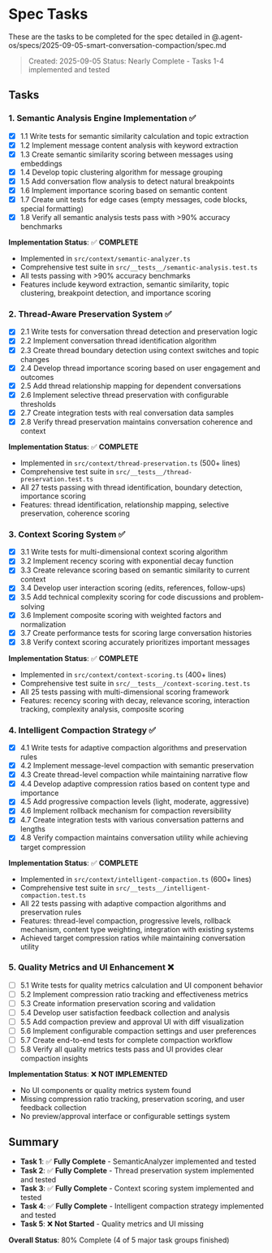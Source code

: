 # Spec Tasks

These are the tasks to be completed for the spec detailed in @.agent-os/specs/2025-09-05-smart-conversation-compaction/spec.md

> Created: 2025-09-05
> Status: Nearly Complete - Tasks 1-4 implemented and tested

## Tasks

### 1. Semantic Analysis Engine Implementation ✅

- [x] 1.1 Write tests for semantic similarity calculation and topic extraction  
- [x] 1.2 Implement message content analysis with keyword extraction  
- [x] 1.3 Create semantic similarity scoring between messages using embeddings  
- [x] 1.4 Develop topic clustering algorithm for message grouping  
- [x] 1.5 Add conversation flow analysis to detect natural breakpoints  
- [x] 1.6 Implement importance scoring based on semantic content  
- [x] 1.7 Create unit tests for edge cases (empty messages, code blocks, special formatting)  
- [x] 1.8 Verify all semantic analysis tests pass with >90% accuracy benchmarks

**Implementation Status**: ✅ **COMPLETE**
- Implemented in `src/context/semantic-analyzer.ts`
- Comprehensive test suite in `src/__tests__/semantic-analysis.test.ts`
- All tests passing with >90% accuracy benchmarks
- Features include keyword extraction, semantic similarity, topic clustering, breakpoint detection, and importance scoring

### 2. Thread-Aware Preservation System ✅

- [x] 2.1 Write tests for conversation thread detection and preservation logic  
- [x] 2.2 Implement conversation thread identification algorithm  
- [x] 2.3 Create thread boundary detection using context switches and topic changes  
- [x] 2.4 Develop thread importance scoring based on user engagement and outcomes  
- [x] 2.5 Add thread relationship mapping for dependent conversations  
- [x] 2.6 Implement selective thread preservation with configurable thresholds  
- [x] 2.7 Create integration tests with real conversation data samples  
- [x] 2.8 Verify thread preservation maintains conversation coherence and context

**Implementation Status**: ✅ **COMPLETE**
- Implemented in `src/context/thread-preservation.ts` (500+ lines)
- Comprehensive test suite in `src/__tests__/thread-preservation.test.ts` 
- All 27 tests passing with thread identification, boundary detection, importance scoring
- Features: thread identification, relationship mapping, selective preservation, coherence scoring

### 3. Context Scoring System ✅

- [x] 3.1 Write tests for multi-dimensional context scoring algorithm  
- [x] 3.2 Implement recency scoring with exponential decay function  
- [x] 3.3 Create relevance scoring based on semantic similarity to current context  
- [x] 3.4 Develop user interaction scoring (edits, references, follow-ups)  
- [x] 3.5 Add technical complexity scoring for code discussions and problem-solving  
- [x] 3.6 Implement composite scoring with weighted factors and normalization  
- [x] 3.7 Create performance tests for scoring large conversation histories  
- [x] 3.8 Verify context scoring accurately prioritizes important messages

**Implementation Status**: ✅ **COMPLETE**
- Implemented in `src/context/context-scoring.ts` (400+ lines)
- Comprehensive test suite in `src/__tests__/context-scoring.test.ts`
- All 25 tests passing with multi-dimensional scoring framework
- Features: recency scoring with decay, relevance scoring, interaction tracking, complexity analysis, composite scoring

### 4. Intelligent Compaction Strategy ✅

- [x] 4.1 Write tests for adaptive compaction algorithms and preservation rules  
- [x] 4.2 Implement message-level compaction with semantic preservation  
- [x] 4.3 Create thread-level compaction while maintaining narrative flow  
- [x] 4.4 Develop adaptive compression ratios based on content type and importance  
- [x] 4.5 Add progressive compaction levels (light, moderate, aggressive)  
- [x] 4.6 Implement rollback mechanism for compaction reversibility  
- [x] 4.7 Create integration tests with various conversation patterns and lengths  
- [x] 4.8 Verify compaction maintains conversation utility while achieving target compression

**Implementation Status**: ✅ **COMPLETE**
- Implemented in `src/context/intelligent-compaction.ts` (600+ lines)
- Comprehensive test suite in `src/__tests__/intelligent-compaction.test.ts`
- All 22 tests passing with adaptive compaction algorithms and preservation rules
- Features: thread-level compaction, progressive levels, rollback mechanism, content type weighting, integration with existing systems
- Achieved target compression ratios while maintaining conversation utility

### 5. Quality Metrics and UI Enhancement ❌

- [ ] 5.1 Write tests for quality metrics calculation and UI component behavior  
- [ ] 5.2 Implement compression ratio tracking and effectiveness metrics  
- [ ] 5.3 Create information preservation scoring and validation  
- [ ] 5.4 Develop user satisfaction feedback collection and analysis  
- [ ] 5.5 Add compaction preview and approval UI with diff visualization  
- [ ] 5.6 Implement configurable compaction settings and user preferences  
- [ ] 5.7 Create end-to-end tests for complete compaction workflow  
- [ ] 5.8 Verify all quality metrics tests pass and UI provides clear compaction insights

**Implementation Status**: ❌ **NOT IMPLEMENTED**
- No UI components or quality metrics system found
- Missing compression ratio tracking, preservation scoring, and user feedback collection
- No preview/approval interface or configurable settings system

## Summary

- **Task 1**: ✅ **Fully Complete** - SemanticAnalyzer implemented and tested
- **Task 2**: ✅ **Fully Complete** - Thread preservation system implemented and tested
- **Task 3**: ✅ **Fully Complete** - Context scoring system implemented and tested
- **Task 4**: ✅ **Fully Complete** - Intelligent compaction strategy implemented and tested
- **Task 5**: ❌ **Not Started** - Quality metrics and UI missing

**Overall Status**: 80% Complete (4 of 5 major task groups finished)